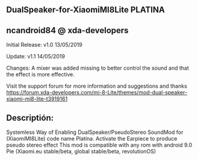 DualSpeaker-for-XiaomiMI8Lite PLATINA
-
ncandroid84 @ xda-developers
-
Initial Release: v1.0 13/05/2019
         
Update: v1.1 14/05/2019

Changes: A mixer was added missing to better 
control the sound and that the effect is more effective.

Visit the support forum for more information and suggestions and thanks
https://forum.xda-developers.com/mi-8-Lite/themes/mod-dual-speaker-xiaomi-mi8-lite-t3919161

Descriptión:
-
Systemless Way of Enabling DualSpeaker/PseudoStereo SoundMod for (XiaomiMI8Lite) code name Platina.
Activate the Earpiece to produce pseudo stereo effect
This mod is compatible with any rom with android 9.0 Pie 
(Xiaomi.eu stable/beta, global stable/beta, revolutionOS)
